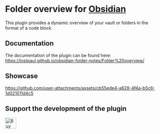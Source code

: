 # Folder overview for [Obsidian](https://obsidian.md/)

This plugin provides a dynamic overview of your vault or folders in the format of a code block.

## Documentation
The documentation of the plugin can be found here: https://lostpaul.github.io/obsidian-folder-notes/Folder%20overview/

## Showcase
https://github.com/user-attachments/assets/cb55ede4-a828-4f4a-b5c6-1d021011d4c5

## Support the development of the plugin

<a href='https://ko-fi.com/D1D1GHGSI' target='_blank'><img height='36' style='border:0px;height:36px;' src='https://storage.ko-fi.com/cdn/kofi2.png?v=3' border='0' alt='Buy Me a Coffee at ko-fi.com' /></a>
